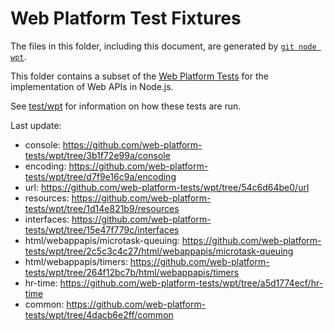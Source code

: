 # Web Platform Test Fixtures

The files in this folder, including this document,
are generated by [`git node wpt`][].

This folder contains a subset of the [Web Platform Tests][] for the
implementation of Web APIs in Node.js.

See [test/wpt](../../wpt/README.md) for information on how these tests are run.

Last update:

- console: https://github.com/web-platform-tests/wpt/tree/3b1f72e99a/console
- encoding: https://github.com/web-platform-tests/wpt/tree/d7f9e16c9a/encoding
- url: https://github.com/web-platform-tests/wpt/tree/54c6d64be0/url
- resources: https://github.com/web-platform-tests/wpt/tree/1d14e821b9/resources
- interfaces: https://github.com/web-platform-tests/wpt/tree/15e47f779c/interfaces
- html/webappapis/microtask-queuing: https://github.com/web-platform-tests/wpt/tree/2c5c3c4c27/html/webappapis/microtask-queuing
- html/webappapis/timers: https://github.com/web-platform-tests/wpt/tree/264f12bc7b/html/webappapis/timers
- hr-time: https://github.com/web-platform-tests/wpt/tree/a5d1774ecf/hr-time
- common: https://github.com/web-platform-tests/wpt/tree/4dacb6e2ff/common

[Web Platform Tests]: https://github.com/web-platform-tests/wpt
[`git node wpt`]: https://github.com/nodejs/node-core-utils/blob/master/docs/git-node.md#git-node-wpt

